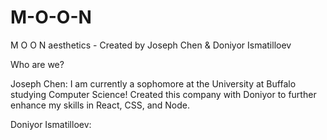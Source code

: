 # M-O-O-N
M O O N aesthetics - Created by Joseph Chen & Doniyor Ismatilloev

Who are we?

Joseph Chen: 
I am currently a sophomore at the University at Buffalo studying Computer Science!
Created this company with Doniyor to further enhance my skills in React, CSS, and Node.

Doniyor Ismatilloev:
